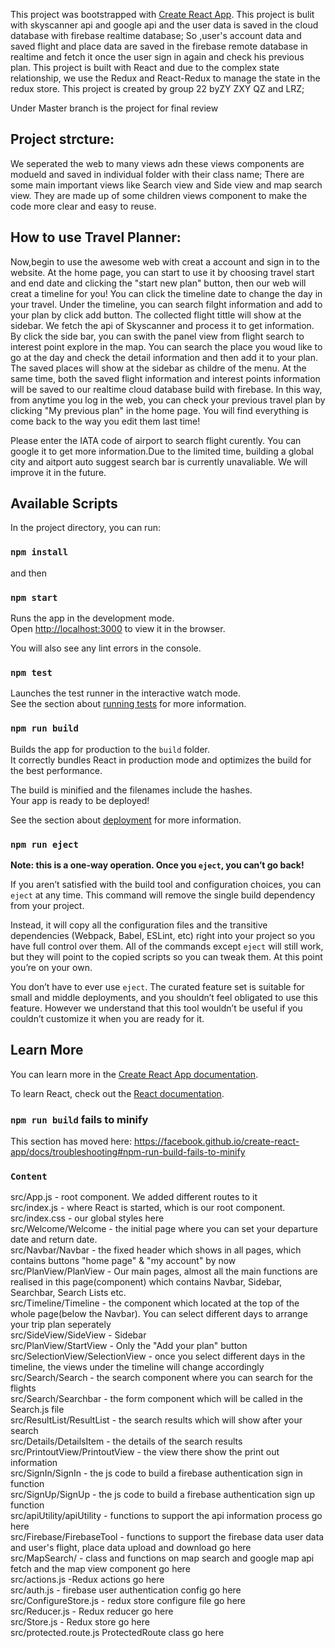 This project was bootstrapped with [Create React App](https://github.com/facebook/create-react-app).
This project is bulit with skyscanner api and google api and the user data is saved in the cloud database with firebase realtime database; So ,user's account data and saved flight and place data are saved in the firebase remote database in realtime and fetch it once the user sign in again and check his previous plan. This project is built with React and due to the complex state relationship, we use the Redux and React-Redux to manage the state in the redux store.
This project is created by group 22 byZY ZXY QZ and LRZ;

Under Master branch is the project for final review

## Project strcture:
We seperated the web to many views adn these views components are modueld and saved in individual folder with their class name; There are some main important views like Search view and Side view and map search view. They are made up of some children views component to make the code more clear and easy to reuse.


## How to use Travel Planner:

Now,begin to use the awesome web with creat a account and sign in to the website. At the home page, you can start to use it by choosing travel start and end date and clicking the "start new plan" button, then our web will creat a timeline for you! You can click the timeline date to change the day in your travel. Under the timeline, you can search filght information and add to your plan by click add button. The collected flight tittle will show at the sidebar. We fetch the api of Skyscanner and process it to get information. By click the side bar, you can swith the panel view from flight search to interest point explore in the map. You can search the place you woud like to go at the day and check the detail information and then add it to your plan. The saved places will show at the sidebar as childre of the menu. At the same time, both the saved flight information and interest points information will be saved to our realtime  cloud database build with firebase. In this way, from anytime you log in the web, you can check your previous travel plan by clicking "My previous plan" in the home page. You will find everything is come back to the way you edit them last time!

Please enter the IATA code of airport to search flight curently. You can google it to get more information.Due to the limited time, building a global city and aitport auto suggest search bar is currently unavaliable. We will improve it in the future.

## Available Scripts

In the project directory, you can run:
### `npm install`

and then

### `npm start`

Runs the app in the development mode.<br>
Open [http://localhost:3000](http://localhost:3000) to view it in the browser.


You will also see any lint errors in the console.

### `npm test`

Launches the test runner in the interactive watch mode.<br>
See the section about [running tests](https://facebook.github.io/create-react-app/docs/running-tests) for more information.

### `npm run build`

Builds the app for production to the `build` folder.<br>
It correctly bundles React in production mode and optimizes the build for the best performance.

The build is minified and the filenames include the hashes.<br>
Your app is ready to be deployed!

See the section about [deployment](https://facebook.github.io/create-react-app/docs/deployment) for more information.

### `npm run eject`

**Note: this is a one-way operation. Once you `eject`, you can’t go back!**

If you aren’t satisfied with the build tool and configuration choices, you can `eject` at any time. This command will remove the single build dependency from your project.

Instead, it will copy all the configuration files and the transitive dependencies (Webpack, Babel, ESLint, etc) right into your project so you have full control over them. All of the commands except `eject` will still work, but they will point to the copied scripts so you can tweak them. At this point you’re on your own.

You don’t have to ever use `eject`. The curated feature set is suitable for small and middle deployments, and you shouldn’t feel obligated to use this feature. However we understand that this tool wouldn’t be useful if you couldn’t customize it when you are ready for it.

## Learn More

You can learn more in the [Create React App documentation](https://facebook.github.io/create-react-app/docs/getting-started).

To learn React, check out the [React documentation](https://reactjs.org/).

### `npm run build` fails to minify

This section has moved here: https://facebook.github.io/create-react-app/docs/troubleshooting#npm-run-build-fails-to-minify

### `Content` 
src/App.js - root component. We added different routes to it<br>
src/index.js - where React is started, which is our root component.<br>
src/index.css - our global styles here<br>
src/Welcome/Welcome - the initial page where you can set your departure date and return date.<br>
src/Navbar/Navbar - the fixed header which shows in all pages, which contains buttons "home page" & "my account" by now<br>
src/PlanView/PlanView - Our main pages, almost all the main functions are realised in this page(component) which contains Navbar, Sidebar, Searchbar, Search Lists etc.<br>
src/Timeline/Timeline - the component which located at the top of the whole page(below the Navbar). You can select different days to arrange your trip plan seperately<br>
src/SideView/SideView - Sidebar<br>
src/PlanView/StartView - Only the "Add your plan" button<br>
src/SelectionView/SelectionView - once you select different days in the timeline, the views under the timeline will change accordingly<br>
src/Search/Search - the search component where you can search for the flights<br>
src/Search/Searchbar - the form component which will be called in the Search.js file<br>
src/ResultList/ResultList - the search results which will show after your search<br>
src/Details/DetailsItem - the details of the search results<br>
src/PrintoutView/PrintoutView - the view there show the print out information<br>
src/SignIn/SignIn - the js code to build a firebase authentication sign in function<br>
src/SignUp/SignUp - the js code to build a firebase authentication sign up function<br>
src/apiUtility/apiUtility - functions to support the api information process go here<br>
src/Firebase/FirebaseTool - functions to support the firebase data user data and user's flight, place data upload and download go here<br>
src/MapSearch/ - class and functions on map search and google map api fetch and the map view component go here<br>
src/actions.js -Redux actions go here<br>
src/auth.js -  firebase user authentication config go here<br>
src/ConfigureStore.js - redux store configure file go here<br>
src/Reducer.js - Redux reducer go here<br>
src/Store.js - Redux store go here<br>
src/protected.route.js ProtectedRoute class go here<br>

